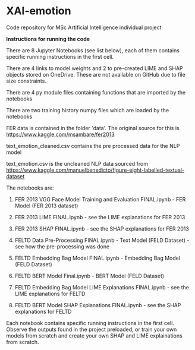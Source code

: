 # XAI-emotion
Code repository for MSc Artificial Intelligence individual project

**Instructions for running the code**

There are 8 Jupyter Notebooks (see list below), each of them contains specific running instructions in the first cell.

There are 4 links to model weights and 2 to pre-created LIME and SHAP objects stored on OneDrive. These are not available on GitHub due to file size constraints.

There are 4 py module files containing functions that are imported by the notebooks

There are two training history numpy files which are loaded by the notebooks

FER data is contained in the folder 'data'. The original source for this is https://www.kaggle.com/msambare/fer2013

text_emotion_cleaned.csv contains the pre processed data for the NLP model

text_emotion.csv is the uncleaned NLP data sourced from https://www.kaggle.com/manuelbenedicto/figure-eight-labelled-textual-dataset

The notebooks are:

1. FER 2013 VGG Face Model Training and Evaluation FINAL.ipynb  - FER Model (FER 2013 dataset)

2. FER 2013 LIME FINAL.ipynb - see the LIME explanations for FER 2013 

3. FER 2013 SHAP FINAL.ipynb - see the SHAP explanations for FER 2013

4. FELTD Data Pre-Processing FINAL.ipynb - Text Model (FELD Dataset) - see how the pre-processing was done

5. FELTD Embedding Bag Model FINAL.ipynb - Embedding Bag Model (FELD Dataset) 

6. FELTD BERT Model Final.ipynb  - BERT Model (FELD Dataset) 

7. FELTD Embedding Bag Model LIME Explanations FINAL.ipynb  - see the LIME explanations for FELTD

8. FELTD BERT Model SHAP Explanations FINAL.ipynb  - see the SHAP explanations for FELTD


Each notebook contains specific running instructions in the first cell. Observe the outputs found in the project preloaded, or train your own models from scratch and create your own SHAP and LIME explainations from scratch.
